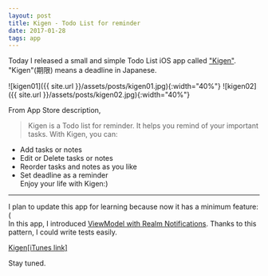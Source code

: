 ```yaml
---
layout: post
title: Kigen - Todo List for reminder
date: 2017-01-28
tags: app
---
```


Today I released a small and simple Todo List iOS app called ["Kigen"](https://itunes.apple.com/us/app/kigen-todo-list-for-reminder/id1198205732?l=en&mt=8). "Kigen"(期限) means a deadline in Japanese.

![kigen01]({{ site.url }}/assets/posts/kigen01.jpg){:width="40%"}
![kigen02]({{ site.url }}/assets/posts/kigen02.jpg){:width="40%"}

From App Store description,

> Kigen is a Todo list for reminder. It helps you remind of your important tasks.
With Kigen, you can:  
- Add tasks or notes  
- Edit or Delete tasks or notes  
- Reorder tasks and notes as you like  
- Set deadline as a reminder  
Enjoy your life with Kigen:)

---

I plan to update this app for learning because now it has a minimum feature:(  
In this app, I introduced [ViewModel with Realm Notifications](https://pixyzehn.com/2017/01/21/viewmodel-with-realm-notifications.html). Thanks to this pattern, I could write tests easily.

[Kigen[iTunes link]](https://itunes.apple.com/us/app/kigen-todo-list-for-reminder/id1198205732?l=en&mt=8)

Stay tuned.
